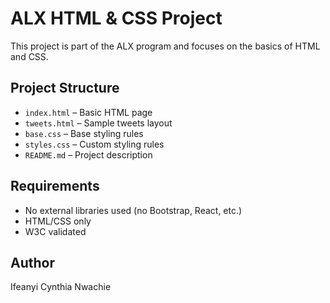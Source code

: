 # ALX HTML & CSS Project

This project is part of the ALX program and focuses on the basics of HTML and CSS.

## Project Structure

- `index.html` – Basic HTML page
- `tweets.html` – Sample tweets layout
- `base.css` – Base styling rules
- `styles.css` – Custom styling rules
- `README.md` – Project description

## Requirements

- No external libraries used (no Bootstrap, React, etc.)
- HTML/CSS only
- W3C validated

## Author

Ifeanyi Cynthia Nwachie
